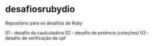 # desafiosrubydio
Repositório para os desafios de Ruby

01 - desafio da caulculadora
02 - desafio de potência (coleções)
03 - desafio de verificação de cpf
